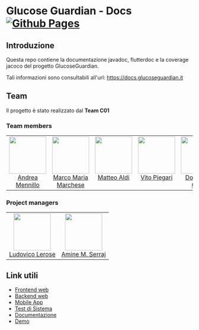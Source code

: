 # Glucose Guardian - Docs [![Github Pages](https://github.com/C01-GlucoseGuardian/docs/actions/workflows/pages/pages-build-deployment/badge.svg)](https://github.com/C01-GlucoseGuardian/docs/actions/workflows/pages/pages-build-deployment) 

## Introduzione
Questa repo contiene la documentazione javadoc, flutterdoc e la coverage jacoco del progetto GlucoseGuardian.

Tali informazioni sono consultabili all'url: https://docs.glucoseguardian.it
## Team
Il progetto è stato realizzato dal **Team C01**<br>
### Team members
<table>
  <tbody>
    <tr>  
      <td align="center" valign="top">
        <img width="100" height="100" src="https://github.com/HandyMenny.png?s=150">
        <br>
        <a href="https://github.com/HandyMenny">Andrea Mennillo</a>
      </td>
      <td align="center" valign="top">
        <img width="100" height="100" src="https://github.com/IamMarco29.png?s=150">
        <br>
        <a href="https://github.com/IamMarco29">Marco Maria<br>Marchese</a>
      </td>
      <td align="center" valign="top">
        <img width="100" height="100" src="https://github.com/matteoaldi.png?s=150">
        <br>
        <a href="https://github.com/matteoaldi">Matteo Aldi</a>
      </td>
      <td align="center" valign="top">
        <img width="100" height="100" src="https://github.com/veetaw.png?s=150">
        <br>
        <a href="https://github.com/veetaw">Vito Piegari</a>
      </td>
      <td align="center" valign="top">
        <img width="100" height="100" src="https://github.com/domenicocifelli.png?s=150">
        <br>
        <a href="https://github.com/domenicocifelli">Domenico Cifelli</a>
      </td>
      </tr>
  </tbody>
</table>

### Project managers
<table>
  <tbody>
    <tr>  
      <td align="center" valign="top">
        <img width="100" height="100" src="https://github.com/Scient122.png?s=150">
        <br>
        <a href="https://github.com/Scient122">Ludovico Lerose</a>
      </td>
      <td align="center" valign="top">
        <img width="100" height="100" src="https://github.com/AmineSr97.png?s=150">
        <br>
        <a href="https://github.com/AmineSr97">Amine M. Serraj</a>
      </td>
      </tr>
  </tbody>
</table>

## Link utili
- [Frontend web](https://github.com/C01-GlucoseGuardian/web)
- [Backend web](https://github.com/C01-GlucoseGuardian/webbackend)
- [Mobile App](https://github.com/C01-GlucoseGuardian/mobileApp)
- [Test di Sistema](https://github.com/C01-GlucoseGuardian/fullproject)
- [Documentazione](https://docs.glucoseguardian.it)
- [Demo](https://glucoseguardian.it)
